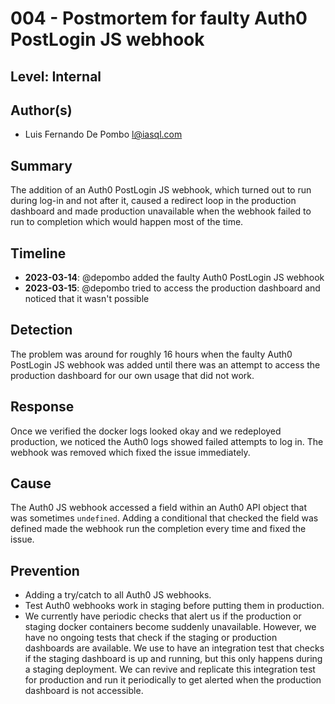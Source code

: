 # 004 - Postmortem for faulty Auth0 PostLogin JS webhook

## Level: Internal

## Author(s)

- Luis Fernando De Pombo <l@iasql.com>

## Summary

The addition of an Auth0 PostLogin JS webhook, which turned out to run during log-in and not after it, caused a redirect loop in the production dashboard and made production unavailable when the webhook failed to run to completion which would happen most of the time.

## Timeline

- **2023-03-14**: @depombo added the faulty Auth0 PostLogin JS webhook
- **2023-03-15**: @depombo tried to access the production dashboard and noticed that it wasn't possible

## Detection

The problem was around for roughly 16 hours when the faulty Auth0 PostLogin JS webhook was added until there was an attempt to access the production dashboard for our own usage that did not work.

## Response

Once we verified the docker logs looked okay and we redeployed production, we noticed the Auth0 logs showed failed attempts to log in.
The webhook was removed which fixed the issue immediately.

## Cause

The Auth0 JS webhook accessed a field within an Auth0 API object that was sometimes `undefined`. Adding a conditional that checked the field was defined made the webhook run the completion every time and fixed the issue. 

## Prevention

- Adding a try/catch to all Auth0 JS webhooks.
- Test Auth0 webhooks work in staging before putting them in production.
- We currently have periodic checks that alert us if the production or staging docker containers become suddenly unavailable. However, we have no ongoing tests that check if the staging or production dashboards are available. We use to have an integration test that checks if the staging dashboard is up and running, but this only happens during a staging deployment. We can revive and replicate this integration test for production and run it periodically to get alerted when the production dashboard is not accessible.